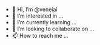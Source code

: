 - 👋 Hi, I’m @veneiai
- 👀 I’m interested in ...
- 🌱 I’m currently learning ...
- 💞️ I’m looking to collaborate on ...
- 📫 How to reach me ...

<!---
veneiai/veneiai is a ✨ special ✨ repository because its `README.md` (this file) appears on your GitHub profile.
You can click the Preview link to take a look at your changes.
--->
